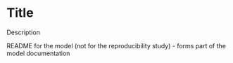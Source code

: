 # Title

Description

README for the model (not for the reproducibility study) - forms part of the model documentation